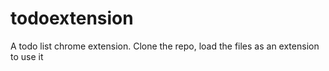 # todoextension

A todo list chrome extension.
Clone the repo, load the files as an extension to use it

